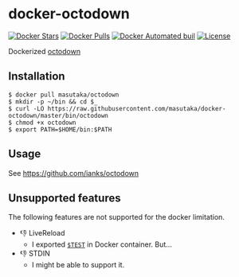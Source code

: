 # docker-octodown

[![Docker Stars](https://img.shields.io/docker/stars/masutaka/octodown.svg?style=flat-square)][dockerhub]
[![Docker Pulls](https://img.shields.io/docker/pulls/masutaka/octodown.svg?style=flat-square)][dockerhub]
[![Docker Automated buil](https://img.shields.io/docker/automated/masutaka/octodown.svg?style=flat-square)][dockerhub]
[![License](https://img.shields.io/github/license/masutaka/docker-octodown.svg?style=flat-square)][license]

[dockerhub]: https://hub.docker.com/r/masutaka/octodown/
[license]: https://github.com/masutaka/docker-octodown/blob/master/LICENSE.txt

Dockerized [octodown](https://rubygems.org/gems/octodown)

## Installation

    $ docker pull masutaka/octodown
    $ mkdir -p ~/bin && cd $_
    $ curl -LO https://raw.githubusercontent.com/masutaka/docker-octodown/master/bin/octodown
    $ chmod +x octodown
    $ export PATH=$HOME/bin:$PATH

## Usage

See https://github.com/ianks/octodown

## Unsupported features

The following features are not supported for the docker limitation.

* :-1: LiveReload
    * I exported [`$TEST`](https://github.com/ianks/octodown/blob/v1.4.2/lib/octodown/renderer/server.rb#L41) in Docker container. But...
* :-1: STDIN
    * I might be able to support it.
